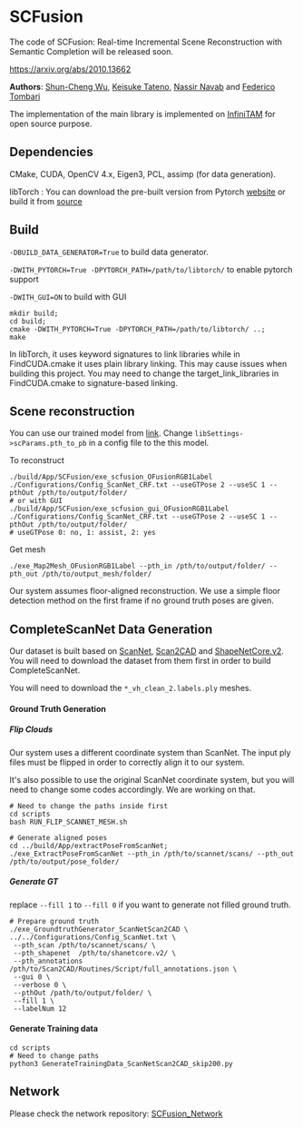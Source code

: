 # SCFusion
The code of SCFusion: Real-time Incremental Scene Reconstruction with Semantic Completion will be released soon. 

https://arxiv.org/abs/2010.13662

**Authors**: [Shun-Cheng Wu][sc], [Keisuke Tateno][keisu], [Nassir Navab][nassir] and [Federico Tombari][fede]

[sc]:http://campar.in.tum.de/Main/ShunChengWu
[keisu]:http://campar.in.tum.de/Main/KeisukeTateno
[nassir]:http://campar.in.tum.de/Main/NassirNavabCv
[fede]:http://campar.in.tum.de/Main/FedericoTombari


The implementation of the main library is implemented on [InfiniTAM](https://github.com/victorprad/InfiniTAM) for open source purpose. 


## Dependencies
CMake, CUDA, OpenCV 4.x, Eigen3, PCL, assimp (for data generation).

libTorch : You can download the pre-built version from Pytorch [website](https://pytorch.org/get-started/locally/)
or build it from [source](https://github.com/pytorch/pytorch#from-source)

## Build
`-DBUILD_DATA_GENERATOR=True` to build data generator. 

`-DWITH_PYTORCH=True -DPYTORCH_PATH=/path/to/libtorch/` to enable pytorch support

`-DWITH_GUI=ON` to build with GUI
```
mkdir build; 
cd build; 
cmake -DWITH_PYTORCH=True -DPYTORCH_PATH=/path/to/libtorch/ ..; 
make
```

In libTorch, it uses keyword signatures to link libraries while in FindCUDA.cmake it uses plain library linking. 
This may cause issues when building this project. You may need to change the target_link_libraries in FindCUDA.cmake to
signature-based linking.

## Scene reconstruction
You can use our trained model from [link](http://campar.in.tum.de/files/scfusion/SI_ScanNet_0614.pt). 
Change `libSettings->scParams.pth_to_pb` in a config file to the this model. 

To reconstruct
```
./build/App/SCFusion/exe_scfusion_OFusionRGB1Label ./Configurations/Config_ScanNet_CRF.txt --useGTPose 2 --useSC 1 --pthOut /pth/to/output/folder/
# or with GUI
./build/App/SCFusion/exe_scfusion_gui_OFusionRGB1Label ./Configurations/Config_ScanNet_CRF.txt --useGTPose 2 --useSC 1 --pthOut /pth/to/output/folder/
# useGTPose 0: no, 1: assist, 2: yes
```

Get mesh
```
./exe_Map2Mesh_OFusionRGB1Label --pth_in /pth/to/output/folder/ --pth_out /pth/to/output_mesh/folder/
```
Our system assumes floor-aligned reconstruction. We use a simple floor detection method on the first frame if no ground truth poses are given.

## CompleteScanNet Data Generation
Our dataset is built based on [ScanNet][scannet], [Scan2CAD][scan2cad] and [ShapeNetCore.v2][shapenet]. You will need
to download the dataset from them first in order to build CompleteScanNet.

You will need to download the `*_vh_clean_2.labels.ply` meshes.

[scannet]:https://github.com/ScanNet/ScanNet
[scan2cad]:https://github.com/skanti/Scan2CAD
[shapenet]:https://www.shapenet.org/


#### Ground Truth Generation
##### Flip Clouds
Our system uses a different coordinate system than ScanNet. The input ply files must be flipped in order to correctly 
align it to our system.

It's also possible to use the original ScanNet coordinate system, but you will need to change 
some codes accordingly. We are working on that. 
```
# Need to change the paths inside first
cd scripts
bash RUN_FLIP_SCANNET_MESH.sh 

# Generate aligned poses
cd ../build/App/extractPoseFromScanNet;
./exe_ExtractPoseFromScanNet --pth_in /pth/to/scannet/scans/ --pth_out /pth/to/output/pose_folder/
```

##### Generate GT
replace `--fill 1` to `--fill 0` if you want to generate not filled ground truth. 
```
# Prepare ground truth
./exe_GroundtruthGenerator_ScanNetScan2CAD \
../../Configurations/Config_ScanNet.txt \
 --pth_scan /pth/to/scannet/scans/ \
 --pth_shapenet  /pth/to/shanetcore.v2/ \
 --pth_annotations /pth/to/Scan2CAD/Routines/Script/full_annotations.json \
 --gui 0 \
 --verbose 0 \
 --pthOut /path/to/output/folder/ \
 --fill 1 \
 --labelNum 12
```

#### Generate Training data
```
cd scripts
# Need to change paths
python3 GenerateTrainingData_ScanNetScan2CAD_skip200.py
```


## Network 
Please check the network repository: [SCFusion_Network](https://github.com/ShunChengWu/SCFusion_Network)